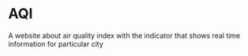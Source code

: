 # AQI
A website about air quality index with the indicator that shows real time information for particular city
